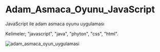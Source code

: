 # Adam_Asmaca_Oyunu_JavaScript
JavaScript ile adam asmaca oyunu uygulaması

Kelimeler; "javascript", "java", "phyton", "css", "html".

![adam_asmaca_oyun_uygulamasi](https://user-images.githubusercontent.com/40443652/213921943-ace89035-f583-4034-baa4-6ea05dd12650.jpeg)
